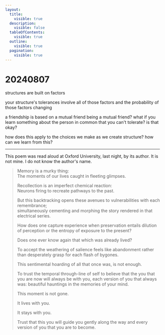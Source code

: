 ```yaml
---
layout:
  title:
    visible: true
  description:
    visible: false
  tableOfContents:
    visible: true
  outline:
    visible: true
  pagination:
    visible: true
---
```


# 20240807

structures are built on factors

your structure's tolerances involve all of those factors and the probability of those factors changing

a friendship is based on a mutual friend being a mutual friend? what if you learn something about the person in common that you can't tolerate? is that okay?

how does this apply to the choices we make as we create structure? how can we learn from this?

***

This poem was read aloud at Oxford University, last night, by its author. It is not mine. I do not know the author's name.

> Memory is a murky thing:\
> The moments of our lives caught in fleeting glimpses.
>
> Recollection is an imperfect chemical reaction:\
> Neurons firing to recreate pathways to the past.
>
> But this backtracking opens these avenues to vulnerabilities with each remembrance;\
> simultaneously cementing and morphing the story rendered in that electrical series.
>
> How does one capture experience when preservation entails dilution of perception or the entropy of exposure to the present?
>
> Does one ever know again that which was already lived?
>
> To accept the weathering of salience feels like abandonment rather than desperately grasp for each flash of bygones.
>
> This sentimental hoarding of all that once was, is not enough.
>
> To trust the temporal through-line of self to believe that the you that you are now will always be with you, each version of you that always was: beautiful hauntings in the memories of your mind.
>
> This moment is not gone.
>
> It lives with you.
>
> It stays with you.
>
> Trust that this you will guide you gently along the way and every version of you that you are to become.

